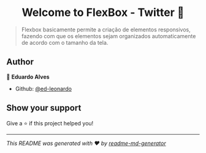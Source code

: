<h1 align="center">Welcome to FlexBox - Twitter 👋</h1>
<p>
</p>

> Flexbox basicamente permite a criação de elementos responsivos, fazendo com que os elementos sejam organizados automaticamente de acordo com o tamanho da tela.

## Author

👤 **Eduardo Alves**

* Github: [@ed-leonardo](https://github.com/ed-leonardo)

## Show your support

Give a ⭐️ if this project helped you!

***
_This README was generated with ❤️ by [readme-md-generator](https://github.com/kefranabg/readme-md-generator)_